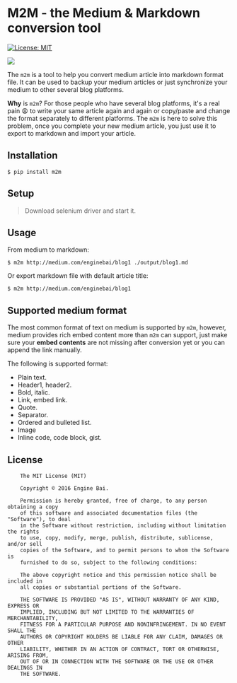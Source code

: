 # M2M - the Medium & Markdown conversion tool

[![License: MIT](https://img.shields.io/badge/License-MIT-yellow.svg)](https://opensource.org/licenses/MIT)

![](https://raw.githubusercontent.com/enginebai/m2m/master/art/graphic.png)

The `m2m` is a tool to help you convert medium article into markdown format file. It can be used to backup your medium articles or just synchronize your medium to other several blog platforms.

**Why** is `m2m`? For those people who have several blog platforms, it's a real pain :weary: to write your same article again and again or copy/paste and change the format separately to different platforms. The `m2m` is here to solve this problem, once you complete your new medium article, you just use it to export to markdown and import your article. 


## Installation

```shell
$ pip install m2m
```

## Setup
> Download selenium driver and start it.

## Usage
From medium to markdown:

```shell
$ m2m http://medium.com/enginebai/blog1 ./output/blog1.md
```

Or export markdown file with default article title:

```shell
$ m2m http://medium.com/enginebai/blog1
```


## Supported medium format
The most common format of text on medium is supported by `m2m`, however, medium provides rich embed content more than `m2m` can support, just make sure your **embed contents** are not missing after conversion yet or you can append the link manually.

The following is supported format:

* Plain text.
* Header1, header2.
* Bold, italic.
* Link, embed link.
* Quote.
* Separator.
* Ordered and bulleted list.
* Image 
* Inline code, code block, gist.

## License

        The MIT License (MIT)

        Copyright © 2016 Engine Bai.

        Permission is hereby granted, free of charge, to any person obtaining a copy
        of this software and associated documentation files (the "Software"), to deal
        in the Software without restriction, including without limitation the rights
        to use, copy, modify, merge, publish, distribute, sublicense, and/or sell
        copies of the Software, and to permit persons to whom the Software is
        furnished to do so, subject to the following conditions:

        The above copyright notice and this permission notice shall be included in
        all copies or substantial portions of the Software.

        THE SOFTWARE IS PROVIDED "AS IS", WITHOUT WARRANTY OF ANY KIND, EXPRESS OR
        IMPLIED, INCLUDING BUT NOT LIMITED TO THE WARRANTIES OF MERCHANTABILITY,
        FITNESS FOR A PARTICULAR PURPOSE AND NONINFRINGEMENT. IN NO EVENT SHALL THE
        AUTHORS OR COPYRIGHT HOLDERS BE LIABLE FOR ANY CLAIM, DAMAGES OR OTHER
        LIABILITY, WHETHER IN AN ACTION OF CONTRACT, TORT OR OTHERWISE, ARISING FROM,
        OUT OF OR IN CONNECTION WITH THE SOFTWARE OR THE USE OR OTHER DEALINGS IN
        THE SOFTWARE.
